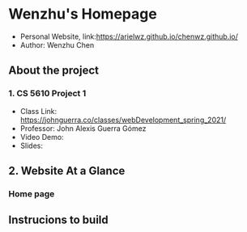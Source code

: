 # Wenzhu's Homepage
- Personal Website, link:https://arielwz.github.io/chenwz.github.io/
- Author: Wenzhu Chen

## About the project

### 1. CS 5610 Project 1
- Class Link: https://johnguerra.co/classes/webDevelopment_spring_2021/
- Professor: John Alexis Guerra Gómez
- Video Demo:
- Slides:

## 2. Website At a Glance
### Home page

## Instrucions to build

